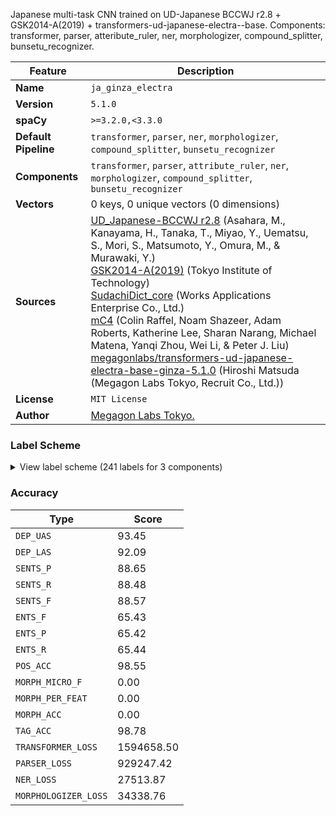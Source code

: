 Japanese multi-task CNN trained on UD-Japanese BCCWJ r2.8 + GSK2014-A(2019) + transformers-ud-japanese-electra--base. Components: transformer, parser, atteribute_ruler, ner, morphologizer, compound_splitter, bunsetu_recognizer.

| Feature | Description |
| --- | --- |
| **Name** | `ja_ginza_electra` |
| **Version** | `5.1.0` |
| **spaCy** | `>=3.2.0,<3.3.0` |
| **Default Pipeline** | `transformer`, `parser`, `ner`, `morphologizer`, `compound_splitter`, `bunsetu_recognizer` |
| **Components** | `transformer`, `parser`, `attribute_ruler`, `ner`, `morphologizer`, `compound_splitter`, `bunsetu_recognizer` |
| **Vectors** | 0 keys, 0 unique vectors (0 dimensions) |
| **Sources** | [UD_Japanese-BCCWJ r2.8](https://github.com/UniversalDependencies/UD_Japanese-BCCWJ) (Asahara, M., Kanayama, H., Tanaka, T., Miyao, Y., Uematsu, S., Mori, S., Matsumoto, Y., Omura, M., & Murawaki, Y.)<br />[GSK2014-A(2019)](https://www.gsk.or.jp/catalog/gsk2014-a/) (Tokyo Institute of Technology)<br />[SudachiDict_core](https://github.com/WorksApplications/SudachiDict) (Works Applications Enterprise Co., Ltd.)<br />[mC4](https://huggingface.co/datasets/mc4) (Colin Raffel, Noam Shazeer, Adam Roberts, Katherine Lee, Sharan Narang, Michael Matena, Yanqi Zhou, Wei Li, & Peter J. Liu)<br />[megagonlabs/transformers-ud-japanese-electra-base-ginza-5.1.0](https://huggingface.co/megagonlabs/transformers-ud-japanese-electra-base-ginza-5.1.0) (Hiroshi Matsuda (Megagon Labs Tokyo, Recruit Co., Ltd.)) |
| **License** | `MIT License` |
| **Author** | [Megagon Labs Tokyo.](https://github.com/megagonlabs/ginza) |

### Label Scheme

<details>

<summary>View label scheme (241 labels for 3 components)</summary>

| Component | Labels |
| --- | --- |
| **`parser`** | `ROOT`, `acl`, `acl_bunsetu`, `advcl`, `advcl_bunsetu`, `advmod`, `advmod_bunsetu`, `amod`, `amod_bunsetu`, `aux`, `aux_bunsetu`, `case`, `case_bunsetu`, `cc`, `cc_bunsetu`, `ccomp_bunsetu`, `compound`, `compound_bunsetu`, `cop`, `csubj_bunsetu`, `dep`, `dep_bunsetu`, `det_bunsetu`, `discourse_bunsetu`, `dislocated_bunsetu`, `fixed`, `mark`, `nmod`, `nmod_bunsetu`, `nsubj_bunsetu`, `nummod`, `obj_bunsetu`, `obl_bunsetu`, `punct`, `punct_bunsetu` |
| **`ner`** | `Academic`, `Age`, `Aircraft`, `Airport`, `Amphibia`, `Amusement_Park`, `Animal_Disease`, `Animal_Part`, `Archaeological_Place_Other`, `Art_Other`, `Astral_Body_Other`, `Award`, `Bay`, `Bird`, `Book`, `Bridge`, `Broadcast_Program`, `Cabinet`, `Calorie`, `Canal`, `Car`, `Car_Stop`, `Character`, `City`, `Class`, `Clothing`, `Color_Other`, `Company`, `Company_Group`, `Compound`, `Conference`, `Constellation`, `Continental_Region`, `Corporation_Other`, `Country`, `Countx_Other`, `County`, `Culture`, `Date`, `Day_Of_Week`, `Disease_Other`, `Dish`, `Doctrine_Method_Other`, `Domestic_Region`, `Drug`, `Earthquake`, `Element`, `Email`, `Era`, `Ethnic_Group_Other`, `Event_Other`, `Facility_Other`, `Facility_Part`, `Family`, `Fish`, `Flora`, `Flora_Part`, `Food_Other`, `Frequency`, `Fungus`, `GOE_Other`, `GPE_Other`, `Game`, `Geological_Region_Other`, `God`, `Government`, `ID_Number`, `Incident_Other`, `Insect`, `Intensity`, `International_Organization`, `Island`, `Lake`, `Language_Other`, `Latitude_Longtitude`, `Law`, `Line_Other`, `Living_Thing_Other`, `Living_Thing_Part_Other`, `Location_Other`, `Magazine`, `Mammal`, `Material`, `Measurement_Other`, `Military`, `Mineral`, `Mollusc_Arthropod`, `Money`, `Money_Form`, `Mountain`, `Movement`, `Movie`, `Multiplication`, `Museum`, `Music`, `N_Animal`, `N_Country`, `N_Event`, `N_Facility`, `N_Flora`, `N_Location_Other`, `N_Natural_Object_Other`, `N_Organization`, `N_Person`, `N_Product`, `Name_Other`, `National_Language`, `Nationality`, `Natural_Disaster`, `Natural_Object_Other`, `Natural_Phenomenon_Other`, `Nature_Color`, `Newspaper`, `Numex_Other`, `Occasion_Other`, `Offense`, `Ordinal_Number`, `Organization_Other`, `Park`, `Percent`, `Period_Day`, `Period_Month`, `Period_Time`, `Period_Week`, `Period_Year`, `Periodx_Other`, `Person`, `Phone_Number`, `Physical_Extent`, `Plan`, `Planet`, `Point`, `Political_Organization_Other`, `Political_Party`, `Port`, `Position_Vocation`, `Postal_Address`, `Printing_Other`, `Pro_Sports_Organization`, `Product_Other`, `Province`, `Public_Institution`, `Railroad`, `Rank`, `Region_Other`, `Religion`, `Religious_Festival`, `Reptile`, `Research_Institute`, `River`, `Road`, `Rule_Other`, `School`, `School_Age`, `Sea`, `Ship`, `Show`, `Show_Organization`, `Spa`, `Space`, `Spaceship`, `Speed`, `Sport`, `Sports_Facility`, `Sports_League`, `Sports_Organization_Other`, `Station`, `Style`, `Temperature`, `Theater`, `Theory`, `Time`, `Time_Top_Other`, `Timex_Other`, `Title_Other`, `Train`, `Treaty`, `Tumulus`, `Tunnel`, `URL`, `Unit_Other`, `Vehicle_Other`, `Volume`, `War`, `Water_Route`, `Weapon`, `Weight`, `Worship_Place`, `Zoo` |
| **`morphologizer`** | `POS=PUNCT`, `POS=NUM`, `POS=NOUN`, `POS=ADP`, `POS=AUX`, `POS=VERB`, `POS=CCONJ`, `POS=PART`, `POS=SCONJ`, `POS=SYM`, `POS=ADJ`, `POS=DET`, `POS=PRON`, `POS=PROPN`, `POS=ADV`, `POS=X`, `POS=INTJ` |

</details>

### Accuracy

| Type | Score |
| --- | --- |
| `DEP_UAS` | 93.45 |
| `DEP_LAS` | 92.09 |
| `SENTS_P` | 88.65 |
| `SENTS_R` | 88.48 |
| `SENTS_F` | 88.57 |
| `ENTS_F` | 65.43 |
| `ENTS_P` | 65.42 |
| `ENTS_R` | 65.44 |
| `POS_ACC` | 98.55 |
| `MORPH_MICRO_F` | 0.00 |
| `MORPH_PER_FEAT` | 0.00 |
| `MORPH_ACC` | 0.00 |
| `TAG_ACC` | 98.78 |
| `TRANSFORMER_LOSS` | 1594658.50 |
| `PARSER_LOSS` | 929247.42 |
| `NER_LOSS` | 27513.87 |
| `MORPHOLOGIZER_LOSS` | 34338.76 |